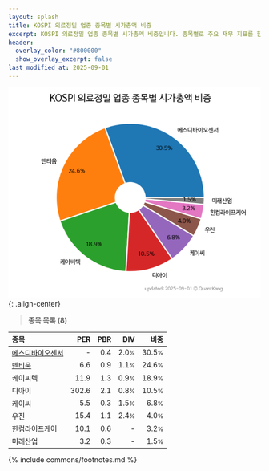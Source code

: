 ```yaml
---
layout: splash
title: KOSPI 의료정밀 업종 종목별 시가총액 비중
excerpt: KOSPI 의료정밀 업종 종목별 시가총액 비중입니다. 종목별로 주요 재무 지표를 함께 표시합니다.
header:
  overlay_color: "#800000"
  show_overlay_excerpt: false
last_modified_at: 2025-09-01
---
```



![KOSPI 의료정밀 업종 종목별 시가총액 비중](/stats/sector/images/kospi_업종_의료정밀_종목.png){: .align-center}


> **종목 목록 (8)**<a id="list"></a>

| **종목** | **PER** | **PBR** | **DIV** | **비중** |
| :------- | ------: | ------: | ------: | -------: |
| [에스디바이오센서](/137310/) | - | 0.4 | 2.0<small>%</small> | 30.5<small>%</small> |
| [덴티움](/145720/) | 6.6 | 0.9 | 1.1<small>%</small> | 24.6<small>%</small> |
| 케이씨텍 | 11.9 | 1.3 | 0.9<small>%</small> | 18.9<small>%</small> |
| 디아이 | 302.6 | 2.1 | 0.8<small>%</small> | 10.5<small>%</small> |
| 케이씨 | 5.5 | 0.3 | 1.5<small>%</small> | 6.8<small>%</small> |
| 우진 | 15.4 | 1.1 | 2.4<small>%</small> | 4.0<small>%</small> |
| 한컴라이프케어 | 10.1 | 0.6 | - | 3.2<small>%</small> |
| 미래산업 | 3.2 | 0.3 | - | 1.5<small>%</small> |

{% include commons/footnotes.md %}